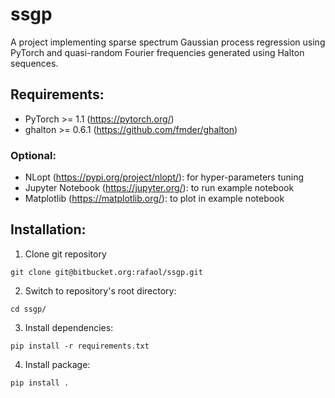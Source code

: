 # ssgp
A project implementing sparse spectrum Gaussian process regression using PyTorch and quasi-random Fourier frequencies generated using Halton sequences.

## Requirements:
- PyTorch >= 1.1 (https://pytorch.org/)
- ghalton >= 0.6.1 (https://github.com/fmder/ghalton)

### Optional:
- NLopt (https://pypi.org/project/nlopt/): for hyper-parameters tuning
- Jupyter Notebook (https://jupyter.org/): to run example notebook
- Matplotlib (https://matplotlib.org/): to plot in example notebook

## Installation:

1. Clone git repository
```
git clone git@bitbucket.org:rafaol/ssgp.git
```
2. Switch to repository's root directory:
```
cd ssgp/
```
3. Install dependencies:
```
pip install -r requirements.txt
```
4. Install package: 
```
pip install .
```
